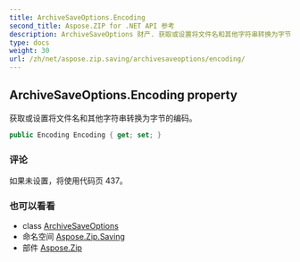 ```yaml
---
title: ArchiveSaveOptions.Encoding
second_title: Aspose.ZIP for .NET API 参考
description: ArchiveSaveOptions 财产. 获取或设置将文件名和其他字符串转换为字节的编码
type: docs
weight: 30
url: /zh/net/aspose.zip.saving/archivesaveoptions/encoding/
---
```

## ArchiveSaveOptions.Encoding property

获取或设置将文件名和其他字符串转换为字节的编码。

```csharp
public Encoding Encoding { get; set; }
```

### 评论

如果未设置，将使用代码页 437。

### 也可以看看

* class [ArchiveSaveOptions](../)
* 命名空间 [Aspose.Zip.Saving](../../archivesaveoptions/)
* 部件 [Aspose.Zip](../../../)


